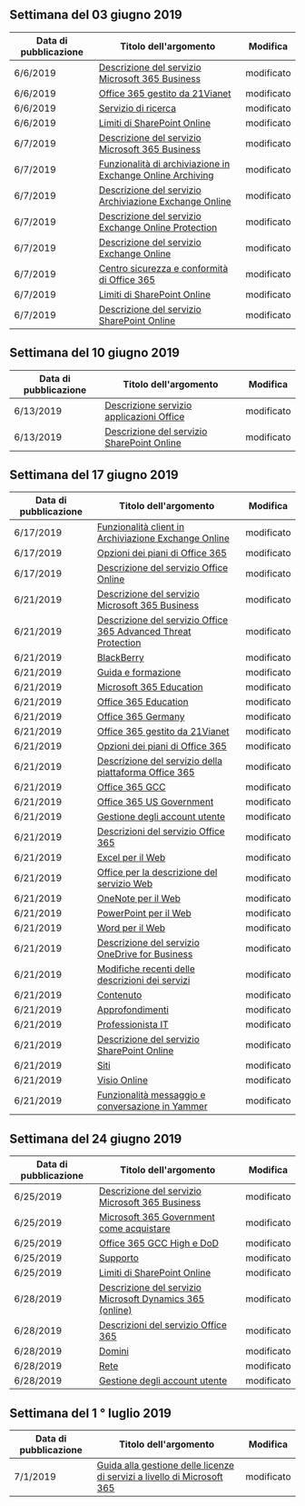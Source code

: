 <!-- This file is generated automatically each week. Changes made to this file will be overwritten.-->




## <a name="week-of-june-03-2019"></a>Settimana del 03 giugno 2019


| Data di pubblicazione |Titolo dell'argomento | Modifica |
|------|------------|--------|
| 6/6/2019 | [Descrizione del servizio Microsoft 365 Business](/Office365/ServiceDescriptions/microsoft-365-business-service-description) | modificato |
| 6/6/2019 | [Office 365 gestito da 21Vianet](/Office365/ServiceDescriptions/office-365-platform-service-description/office-365-operated-by-21vianet) | modificato |
| 6/6/2019 | [Servizio di ricerca](/Office365/ServiceDescriptions/sharepoint-online-service-description/search) | modificato |
| 6/6/2019 | [Limiti di SharePoint Online](/Office365/ServiceDescriptions/sharepoint-online-service-description/sharepoint-online-limits) | modificato |
| 6/7/2019 | [Descrizione del servizio Microsoft 365 Business](/Office365/ServiceDescriptions/microsoft-365-business-service-description) | modificato |
| 6/7/2019 | [Funzionalità di archiviazione in Exchange Online Archiving](/Office365/ServiceDescriptions/exchange-online-archiving-service-description/archive-features) | modificato |
| 6/7/2019 | [Descrizione del servizio Archiviazione Exchange Online](/Office365/ServiceDescriptions/exchange-online-archiving-service-description/exchange-online-archiving-service-description) | modificato |
| 6/7/2019 | [Descrizione del servizio Exchange Online Protection](/Office365/ServiceDescriptions/exchange-online-protection-service-description/exchange-online-protection-service-description) | modificato |
| 6/7/2019 | [Descrizione del servizio Exchange Online](/Office365/ServiceDescriptions/exchange-online-service-description/exchange-online-service-description) | modificato |
| 6/7/2019 | [Centro sicurezza e conformità di Office 365](/Office365/ServiceDescriptions/office-365-platform-service-description/office-365-securitycompliance-center) | modificato |
| 6/7/2019 | [Limiti di SharePoint Online](/Office365/ServiceDescriptions/sharepoint-online-service-description/sharepoint-online-limits) | modificato |
| 6/7/2019 | [Descrizione del servizio SharePoint Online](/Office365/ServiceDescriptions/sharepoint-online-service-description/sharepoint-online-service-description) | modificato |


## <a name="week-of-june-10-2019"></a>Settimana del 10 giugno 2019


| Data di pubblicazione |Titolo dell'argomento | Modifica |
|------|------------|--------|
| 6/13/2019 | [Descrizione servizio applicazioni Office](/Office365/ServiceDescriptions/office-applications-service-description/office-applications-service-description) | modificato |
| 6/13/2019 | [Descrizione del servizio SharePoint Online](/Office365/ServiceDescriptions/sharepoint-online-service-description/sharepoint-online-service-description) | modificato |


## <a name="week-of-june-17-2019"></a>Settimana del 17 giugno 2019


| Data di pubblicazione |Titolo dell'argomento | Modifica |
|------|------------|--------|
| 6/17/2019 | [Funzionalità client in Archiviazione Exchange Online](/Office365/ServiceDescriptions/exchange-online-archiving-service-description/client-features) | modificato |
| 6/17/2019 | [Opzioni dei piani di Office 365](/Office365/ServiceDescriptions/office-365-platform-service-description/office-365-plan-options) | modificato |
| 6/17/2019 | [Descrizione del servizio Office Online](/Office365/ServiceDescriptions/office-online-service-description/office-online-service-description) | modificato |
| 6/21/2019 | [Descrizione del servizio Microsoft 365 Business](/Office365/ServiceDescriptions/microsoft-365-business-service-description) | modificato |
| 6/21/2019 | [Descrizione del servizio Office 365 Advanced Threat Protection](/Office365/ServiceDescriptions/office-365-advanced-threat-protection-service-description) | modificato |
| 6/21/2019 | [BlackBerry](/Office365/ServiceDescriptions/office-365-platform-service-description/blackberry) | modificato |
| 6/21/2019 | [Guida e formazione](/Office365/ServiceDescriptions/office-365-platform-service-description/help-and-training) | modificato |
| 6/21/2019 | [Microsoft 365 Education](/Office365/ServiceDescriptions/office-365-platform-service-description/microsoft-365-education) | modificato |
| 6/21/2019 | [Office 365 Education](/Office365/ServiceDescriptions/office-365-platform-service-description/office-365-education) | modificato |
| 6/21/2019 | [Office 365 Germany](/Office365/ServiceDescriptions/office-365-platform-service-description/office-365-germany) | modificato |
| 6/21/2019 | [Office 365 gestito da 21Vianet](/Office365/ServiceDescriptions/office-365-platform-service-description/office-365-operated-by-21vianet) | modificato |
| 6/21/2019 | [Opzioni dei piani di Office 365](/Office365/ServiceDescriptions/office-365-platform-service-description/office-365-plan-options) | modificato |
| 6/21/2019 | [Descrizione del servizio della piattaforma Office 365](/Office365/ServiceDescriptions/office-365-platform-service-description/office-365-platform-service-description) | modificato |
| 6/21/2019 | [Office 365 GCC](/Office365/ServiceDescriptions/office-365-platform-service-description/office-365-us-government/gcc) | modificato |
| 6/21/2019 | [Office 365 US Government](/Office365/ServiceDescriptions/office-365-platform-service-description/office-365-us-government/office-365-us-government) | modificato |
| 6/21/2019 | [Gestione degli account utente](/Office365/ServiceDescriptions/office-365-platform-service-description/user-account-management) | modificato |
| 6/21/2019 | [Descrizioni del servizio Office 365](/Office365/ServiceDescriptions/office-365-service-descriptions-technet-library) | modificato |
| 6/21/2019 | [Excel per il Web](/Office365/ServiceDescriptions/office-online-service-description/excel-online) | modificato |
| 6/21/2019 | [Office per la descrizione del servizio Web](/Office365/ServiceDescriptions/office-online-service-description/office-online-service-description) | modificato |
| 6/21/2019 | [OneNote per il Web](/Office365/ServiceDescriptions/office-online-service-description/onenote-online) | modificato |
| 6/21/2019 | [PowerPoint per il Web](/Office365/ServiceDescriptions/office-online-service-description/powerpoint-online) | modificato |
| 6/21/2019 | [Word per il Web](/Office365/ServiceDescriptions/office-online-service-description/word-online) | modificato |
| 6/21/2019 | [Descrizione del servizio OneDrive for Business](/Office365/ServiceDescriptions/onedrive-for-business-service-description) | modificato |
| 6/21/2019 | [Modifiche recenti delle descrizioni dei servizi](/Office365/ServiceDescriptions/recent-service-descriptions-changes) | modificato |
| 6/21/2019 | [Contenuto](/Office365/ServiceDescriptions/sharepoint-online-service-description/content) | modificato |
| 6/21/2019 | [Approfondimenti](/Office365/ServiceDescriptions/sharepoint-online-service-description/insights) | modificato |
| 6/21/2019 | [Professionista IT](/Office365/ServiceDescriptions/sharepoint-online-service-description/it-professional) | modificato |
| 6/21/2019 | [Descrizione del servizio SharePoint Online](/Office365/ServiceDescriptions/sharepoint-online-service-description/sharepoint-online-service-description) | modificato |
| 6/21/2019 | [Siti](/Office365/ServiceDescriptions/sharepoint-online-service-description/sites-servicedesc) | modificato |
| 6/21/2019 | [Visio Online](/Office365/ServiceDescriptions/visio-online-service-description/visio-online) | modificato |
| 6/21/2019 | [Funzionalità messaggio e conversazione in Yammer](/Office365/ServiceDescriptions/yammer-service-description/message-and-conversation-features-in-yammer) | modificato |


## <a name="week-of-june-24-2019"></a>Settimana del 24 giugno 2019


| Data di pubblicazione |Titolo dell'argomento | Modifica |
|------|------------|--------|
| 6/25/2019 | [Descrizione del servizio Microsoft 365 Business](/Office365/ServiceDescriptions/microsoft-365-business-service-description) | modificato |
| 6/25/2019 | [Microsoft 365 Government come acquistare](/Office365/ServiceDescriptions/office-365-platform-service-description/office-365-us-government/microsoft-365-government-how-to-buy) | modificato |
| 6/25/2019 | [Office 365 GCC High e DoD](/Office365/ServiceDescriptions/office-365-platform-service-description/office-365-us-government/gcc-high-and-dod) | modificato |
| 6/25/2019 | [Supporto](/Office365/ServiceDescriptions/office-365-platform-service-description/support) | modificato |
| 6/25/2019 | [Limiti di SharePoint Online](/Office365/ServiceDescriptions/sharepoint-online-service-description/sharepoint-online-limits) | modificato |
| 6/28/2019 | [Descrizione del servizio Microsoft Dynamics 365 (online)](/Office365/ServiceDescriptions/microsoft-dynamics-365-online-service-description) | modificato |
| 6/28/2019 | [Descrizioni del servizio Office 365](/Office365/ServiceDescriptions/office-365-service-descriptions-technet-library) | modificato |
| 6/28/2019 | [Domini](/Office365/ServiceDescriptions/office-365-platform-service-description/domains) | modificato |
| 6/28/2019 | [Rete](/Office365/ServiceDescriptions/office-365-platform-service-description/networking) | modificato |
| 6/28/2019 | [Gestione degli account utente](/Office365/ServiceDescriptions/office-365-platform-service-description/user-account-management) | modificato |


## <a name="week-of-july-01-2019"></a>Settimana del 1 ° luglio 2019


| Data di pubblicazione |Titolo dell'argomento | Modifica |
|------|------------|--------|
| 7/1/2019 | [Guida alla gestione delle licenze di servizi a livello di Microsoft 365](/Office365/ServiceDescriptions/microsoft-365-service-descriptions/microsoft-365-tenantlevel-services-licensing-guidance) | modificato |
